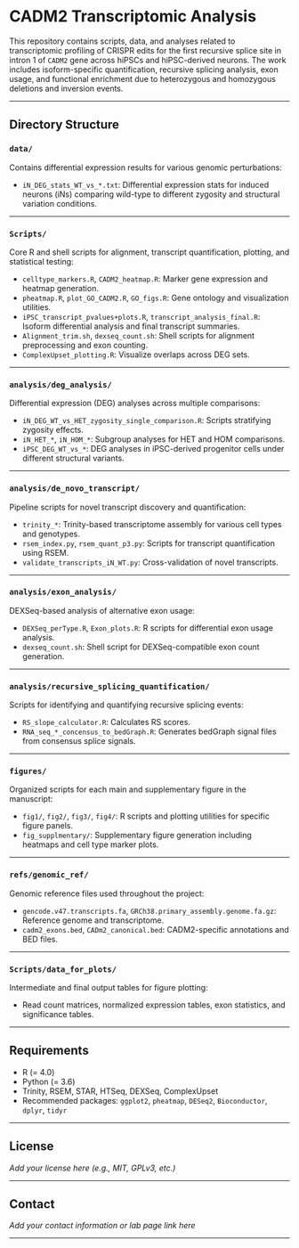 # CADM2 Transcriptomic Analysis

This repository contains scripts, data, and analyses related to transcriptomic profiling of CRISPR edits for the first recursive splice site in intron 1 of `CADM2` gene across hiPSCs and hiPSC-derived neurons. The work includes isoform-specific quantification, recursive splicing analysis, exon usage, and functional enrichment due to heterozygous and homozygous deletions and inversion events.

---

## Directory Structure

### `data/`
Contains differential expression results for various genomic perturbations:
- `iN_DEG_stats_WT_vs_*.txt`: Differential expression stats for induced neurons (iNs) comparing wild-type to different zygosity and structural variation conditions.

---

### `Scripts/`
Core R and shell scripts for alignment, transcript quantification, plotting, and statistical testing:
- `celltype_markers.R`, `CADM2_heatmap.R`: Marker gene expression and heatmap generation.
- `pheatmap.R`, `plot_GO_CADM2.R`, `GO_figs.R`: Gene ontology and visualization utilities.
- `iPSC_transcript_pvalues+plots.R`, `transcript_analysis_final.R`: Isoform differential analysis and final transcript summaries.
- `Alignment_trim.sh`, `dexseq_count.sh`: Shell scripts for alignment preprocessing and exon counting.
- `ComplexUpset_plotting.R`: Visualize overlaps across DEG sets.

---

### `analysis/deg_analysis/`
Differential expression (DEG) analyses across multiple comparisons:
- `iN_DEG_WT_vs_HET_zygosity_single_comparison.R`: Scripts stratifying zygosity effects.
- `iN_HET_*`, `iN_HOM_*`: Subgroup analyses for HET and HOM comparisons.
- `iPSC_DEG_WT_vs_*`: DEG analyses in iPSC-derived progenitor cells under different structural variants.

---

### `analysis/de_novo_transcript/`
Pipeline scripts for novel transcript discovery and quantification:
- `trinity_*`: Trinity-based transcriptome assembly for various cell types and genotypes.
- `rsem_index.py`, `rsem_quant_p3.py`: Scripts for transcript quantification using RSEM.
- `validate_transcripts_iN_WT.py`: Cross-validation of novel transcripts.

---

### `analysis/exon_analysis/`
DEXSeq-based analysis of alternative exon usage:
- `DEXSeq_perType.R`, `Exon_plots.R`: R scripts for differential exon usage analysis.
- `dexseq_count.sh`: Shell script for DEXSeq-compatible exon count generation.

---

### `analysis/recursive_splicing_quantification/`
Scripts for identifying and quantifying recursive splicing events:
- `RS_slope_calculator.R`: Calculates RS scores.
- `RNA_seq_*_concensus_to_bedGraph.R`: Generates bedGraph signal files from consensus splice signals.

---

### `figures/`
Organized scripts for each main and supplementary figure in the manuscript:
- `fig1/`, `fig2/`, `fig3/`, `fig4/`: R scripts and plotting utilities for specific figure panels.
- `fig_supplmentary/`: Supplementary figure generation including heatmaps and cell type marker plots.

---

### `refs/genomic_ref/`
Genomic reference files used throughout the project:
- `gencode.v47.transcripts.fa`, `GRCh38.primary_assembly.genome.fa.gz`: Reference genome and transcriptome.
- `cadm2_exons.bed`, `CADm2_canonical.bed`: CADM2-specific annotations and BED files.

---

### `Scripts/data_for_plots/`
Intermediate and final output tables for figure plotting:
- Read count matrices, normalized expression tables, exon statistics, and significance tables.

---

##  Requirements
- R (= 4.0)
- Python (= 3.6)
- Trinity, RSEM, STAR, HTSeq, DEXSeq, ComplexUpset
- Recommended packages: `ggplot2`, `pheatmap`, `DESeq2`, `Bioconductor`, `dplyr`, `tidyr`

---

##  License
*Add your license here (e.g., MIT, GPLv3, etc.)*

---

##  Contact
*Add your contact information or lab page link here*

---




